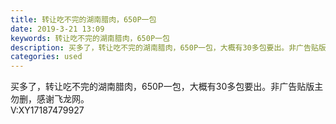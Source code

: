 ```yaml
---
title: 转让吃不完的湖南腊肉，650P一包
date: 2019-3-21 13:09
keywords: 转让吃不完的湖南腊肉，650P一包
description: 买多了，转让吃不完的湖南腊肉，650P一包，大概有30多包要出。非广告贴版主勿删，感谢飞龙网。V:XY17187479927
categories: used
---
```

<td class="t_f" id="postmessage_3272939">

买多了，转让吃不完的湖南腊肉，650P一包，大概有30多包要出。非广告贴版主勿删，感谢飞龙网。<br/>
V:XY17187479927<br/>
<br/>
<img alt="" border="0" class="zoom" data-cf-modified-0209b4c082e7fda681375825-="" file="http://www.flw.ph/data/appbyme/upload/image/201903/21/KsiEq77p5GwQ.jpg" id="aimg_Q5dIL" lazyloadthumb="1" onclick="" onmouseover="" src="http://www.flw.ph/data/appbyme/upload/image/201903/21/KsiEq77p5GwQ.jpg"/><br/>
<img alt="" border="0" class="zoom" data-cf-modified-0209b4c082e7fda681375825-="" file="http://www.flw.ph/data/appbyme/upload/image/201903/21/9xNoKkyWVH2D.jpg" id="aimg_ASL1c" lazyloadthumb="1" onclick="" onmouseover="" src="http://www.flw.ph/data/appbyme/upload/image/201903/21/9xNoKkyWVH2D.jpg"/><br/>
<img alt="" border="0" class="zoom" data-cf-modified-0209b4c082e7fda681375825-="" file="http://www.flw.ph/data/appbyme/upload/image/201903/21/PExNIfzk8szj.jpg" id="aimg_lRuaL" lazyloadthumb="1" onclick="" onmouseover="" src="http://www.flw.ph/data/appbyme/upload/image/201903/21/PExNIfzk8szj.jpg"/><br/>
</td>
